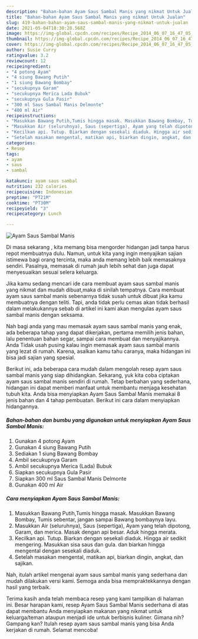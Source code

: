 ```yaml
---
description: "Bahan-bahan Ayam Saus Sambal Manis yang nikmat Untuk Jualan"
title: "Bahan-bahan Ayam Saus Sambal Manis yang nikmat Untuk Jualan"
slug: 419-bahan-bahan-ayam-saus-sambal-manis-yang-nikmat-untuk-jualan
date: 2021-05-04T18:30:28.568Z
image: https://img-global.cpcdn.com/recipes/Recipe_2014_06_07_16_47_05_551_4b1e44_original_20131222_030607/680x482cq70/ayam-saus-sambal-manis-foto-resep-utama.jpg
thumbnail: https://img-global.cpcdn.com/recipes/Recipe_2014_06_07_16_47_05_551_4b1e44_original_20131222_030607/680x482cq70/ayam-saus-sambal-manis-foto-resep-utama.jpg
cover: https://img-global.cpcdn.com/recipes/Recipe_2014_06_07_16_47_05_551_4b1e44_original_20131222_030607/680x482cq70/ayam-saus-sambal-manis-foto-resep-utama.jpg
author: Susie Curry
ratingvalue: 3.2
reviewcount: 12
recipeingredient:
- "4 potong Ayam"
- "4 siung Bawang Putih"
- "1 siung Bawang Bombay"
- "secukupnya Garam"
- "secukupnya Merica Lada Bubuk"
- "secukupnya Gula Pasir"
- "300 ml Saus Sambal Manis Delmonte"
- "400 ml Air"
recipeinstructions:
- "Masukkan Bawang Putih,Tumis hingga masak. Masukkan Bawang Bombay, Tumis sebentar, jangan sampai Bawang bombaynya layu."
- "Masukkan Air (seluruhnya), Saus (sepertiga), Ayam yang telah dipotong, Garam, dan merica. Masak dengan api besar. Aduk hingga merata."
- "Kecilkan api. Tutup. Biarkan dengan sesekali diaduk. Hingga air sedikit mengering. Masukkan sisa saus dan gula. dan biarkan hingga mengental dengan sesekali diaduk."
- "Setelah masakan mengental, matikan api, biarkan dingin, angkat, dan sajikan."
categories:
- Resep
tags:
- ayam
- saus
- sambal

katakunci: ayam saus sambal 
nutrition: 232 calories
recipecuisine: Indonesian
preptime: "PT21M"
cooktime: "PT30M"
recipeyield: "3"
recipecategory: Lunch

---
```



![Ayam Saus Sambal Manis](https://img-global.cpcdn.com/recipes/Recipe_2014_06_07_16_47_05_551_4b1e44_original_20131222_030607/680x482cq70/ayam-saus-sambal-manis-foto-resep-utama.jpg)

Di masa  sekarang , kita memang bisa mengorder hidangan jadi tanpa harus repot membuatnya dulu. Namun, untuk kita yang ingin menyajikan sajian istimewa bagi orang tercinta, maka anda memang lebih baik memasaknya sendiri. Pasalnya, memasak di rumah jauh lebih sehat dan juga dapat menyesuaikan sesuai selera keluarga.

Jika kamu sedang mencari ide cara membuat ayam saus sambal manis yang nikmat dan mudah dibuat,maka di sinilah tempatnya. Cara membuat ayam saus sambal manis  sebenarnya tidak susah untuk dibuat jika kamu membuatnya dengan teliti. Tapi, anda tidak perlu cemas akan tidak berhasil dalam melakukannya 
sebab di artikel ini kami akan mengulas ayam saus sambal manis dengan seksama.  



Nah bagi anda yang mau memasak ayam saus sambal manis yang enak, ada beberapa tahap yang dapat dikerjakan, pertama memilih jenis bahan, lalu penentuan bahan segar, sampai cara membuat dan menyajikannya. Anda Tidak usah pusing kalau ingin memasak ayam saus sambal manis yang lezat di rumah. Karena, asalkan kamu  tahu caranya, maka hidangan ini bisa jadi sajian yang spesial.

Berikut ini, ada beberapa cara mudah dalam mengolah resep ayam saus sambal manis yang siap dihidangkan. Sekarang, yuk kita coba ciptakan ayam saus sambal manis sendiri di rumah. Tetap berbahan yang sederhana, hidangan ini dapat memberi manfaat untuk membantu menjaga kesehatan tubuh kita. Anda bisa menyiapkan Ayam Saus Sambal Manis memakai 8 jenis bahan dan 4 tahap pembuatan. Berikut ini cara dalam menyiapkan hidangannya.

<!--inarticleads1-->

##### Bahan-bahan dan bumbu yang digunakan untuk menyiapkan Ayam Saus Sambal Manis:

1. Gunakan 4 potong Ayam
1. Gunakan 4 siung Bawang Putih
1. Sediakan 1 siung Bawang Bombay
1. Ambil secukupnya Garam
1. Ambil secukupnya Merica (Lada) Bubuk
1. Siapkan secukupnya Gula Pasir
1. Siapkan 300 ml Saus Sambal Manis Delmonte
1. Gunakan 400 ml Air




<!--inarticleads2-->

##### Cara menyiapkan Ayam Saus Sambal Manis:

1. Masukkan Bawang Putih,Tumis hingga masak. Masukkan Bawang Bombay, Tumis sebentar, jangan sampai Bawang bombaynya layu.
1. Masukkan Air (seluruhnya), Saus (sepertiga), Ayam yang telah dipotong, Garam, dan merica. Masak dengan api besar. Aduk hingga merata.
1. Kecilkan api. Tutup. Biarkan dengan sesekali diaduk. Hingga air sedikit mengering. Masukkan sisa saus dan gula. dan biarkan hingga mengental dengan sesekali diaduk.
1. Setelah masakan mengental, matikan api, biarkan dingin, angkat, dan sajikan.




Nah, itulah artikel mengenai  ayam saus sambal manis  yang sederhana dan mudah dilakukan versi kami. Semoga anda bisa mempraktekkannya dengan hasil yang terbaik. 

Terima kasih anda telah membaca resep yang kami tampilkan di halaman ini. Besar harapan kami, resep  Ayam Saus Sambal Manis sederhana di atas dapat membantu Anda menyiapkan makanan yang nikmat untuk keluarga/teman ataupun menjadi ide untuk berbisnis kuliner. Gimana nih? Gampang kan? Itulah resep ayam saus sambal manis yang bisa Anda kerjakan di rumah. Selamat mencoba!

